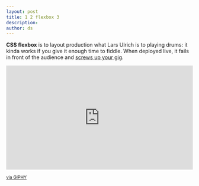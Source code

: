 ```yaml
---
layout: post
title: 1 2 flexbox 3
description:
author: ds
---
```


__CSS flexbox__ is to layout production what Lars Ulrich is to playing drums: it kinda works if you give it enough time to fiddle. When deployed live, it fails in front of the audience and [screws up your gig](https://github.com/philipwalton/flexbugs).

<div style="width:100%;height:0;padding-bottom:56%;position:relative;margin-bottom:1em;"><iframe src="https://giphy.com/embed/22nMX60cwdx5K" width="100%" height="100%" style="position:absolute" frameBorder="0" class="giphy-embed" allowFullScreen></iframe></div>

<p><small><a href="https://giphy.com/gifs/lars-ulrich-22nMX60cwdx5K">via GIPHY</a></small><p>
